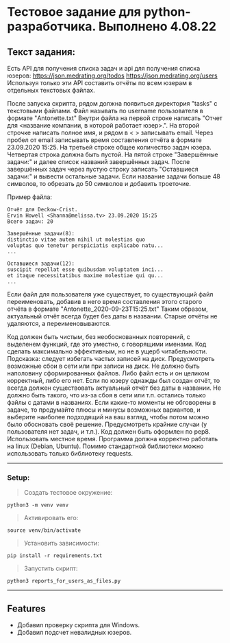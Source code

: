 Тестовое задание для python-разработчика. Выполнено 4.08.22
========================
Текст задания:
-------------------------
Есть API для получения списка задач и api для получения списка юзеров: https://json.medrating.org/todos https://json.medrating.org/users Используя только эти API составить отчёты по всем юзерам в отдельных текстовых файлах.

После запуска скрипта, рядом должна появиться директория "tasks" с текстовыми файлами. Файл называть по username пользователя в формате "Antonette.txt" Внутри файла на первой строке написать "Отчет для <название компании, в которой работает юзер>.". На второй строчке написать полное имя, и рядом в < > записывать email. Через пробел от email записывать время составления отчёта в формате 23.09.2020 15:25. На третьей строке общее количество задач юзера. Четвертая строка должна быть пустой. На пятой строке "Завершённые задачи:" и далее список названий завершённых задач. После завершённых задач через пустую строку записать "Оставшиеся задачи:" и вывести остальные задачи. Если название задачи больше 48 символов, то обрезать до 50 символов и добавить троеточие.

Пример файла:

    Отчёт для Deckow-Crist.
    Ervin Howell <Shanna@melissa.tv> 23.09.2020 15:25
    Всего задач: 20 
    
    Завершённые задачи(8):
    distinctio vitae autem nihil ut molestias quo
    voluptas quo tenetur perspiciatis explicabo natu...
    ...
    
    Оставшиеся задачи(12):
    suscipit repellat esse quibusdam voluptatem inci...
    et itaque necessitatibus maxime molestiae qui qu...
    ...

Если файл для пользователя уже существует, то существующий файл переименовать, добавив в него время составления этого старого отчёта в формате "Antonette_2020-09-23T15:25.txt" Таким образом, актуальный отчёт всегда будет без даты в названии. Старые отчёты не удаляются, а переименовываются.

Код должен быть чистым, без необоснованных повторений, с выделенем функций, где это уместно, с говорящими именами. Код сделать максимально эффективным, но не в ущерб читабельности. Подсказка: следует избегать частых записей на диск. Предусмотреть возможные сбои в сети или при записи на диск. Не должно быть наполовину сформированных файлов. Либо файл есть и он целиком корректный, либо его нет. Если по юзеру однажды был создан отчёт, то всегда должен существовать актуальный отчёт без даты в названии. Не должно быть такого, что из-за сбоя в сети или т.п. остались только файлы с датами в названиях. Если какие-то моменты не обговорены в задаче, то продумайте плюсы и минусы возможных вариантов, и выберите наиболее подходящий на ваш взгляд, чтобы потом можно было обосновать своё решение. Предусмотреть крайние случаи (у пользователя нет задач, и т.п.). Код должен быть оформлен по pep8. Использовать местное время. Программа должна корректно работать на linux (Debian, Ubuntu). Помимо стандартной библиотеки можно использовать только библиотеку requests.
***
### Setup:

>Создать тестовое окружение:

    python3 -m venv venv
>Активировать его:

    source venv/bin/activate
>Установить зависимости:

    pip install -r requirements.txt
>Запустить скрипт:

    python3 reports_for_users_as_files.py
___
Features
-------------------------
* Добавил проверку скрипта для Windows.
* Добавил подсчет невалидных юзеров.
